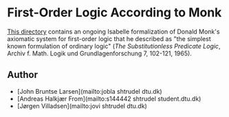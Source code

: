 # First-Order Logic According to Monk #

[This directory](https://bitbucket.org/isafol/isafol/src/master/FOL_Monk/) contains an ongoing Isabelle formalization of
Donald Monk's axiomatic system for first-order logic that he described as "the simplest known formulation of ordinary logic"
(_The Substitutionless Predicate Logic_, Archiv f. Math. Logik und Grundlagenforschung 7, 102-121, 1965).

## Author ##

* [John Bruntse Larsen](mailto:jobla shtrudel dtu.dk)
* [Andreas Halkjær From](mailto:s144442 shtrudel student.dtu.dk)
* [Jørgen Villadsen](mailto:jovi shtrudel dtu.dk)